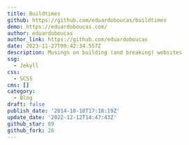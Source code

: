 ```yaml
---
title: Buildtimes
github: https://github.com/eduardoboucas/buildtimes
demo: https://eduardoboucas.com/
author: eduardoboucas
author_link: https://github.com/eduardoboucas
date: 2023-11-27T09:42:34.557Z
description: Musings on building (and breaking) websites
ssg:
  - Jekyll
css:
  - SCSS
cms: []
category:
  - Blog
draft: false
publish_date: '2014-10-10T17:18:19Z'
update_date: '2022-12-12T14:47:43Z'
github_star: 89
github_fork: 26
---
```

